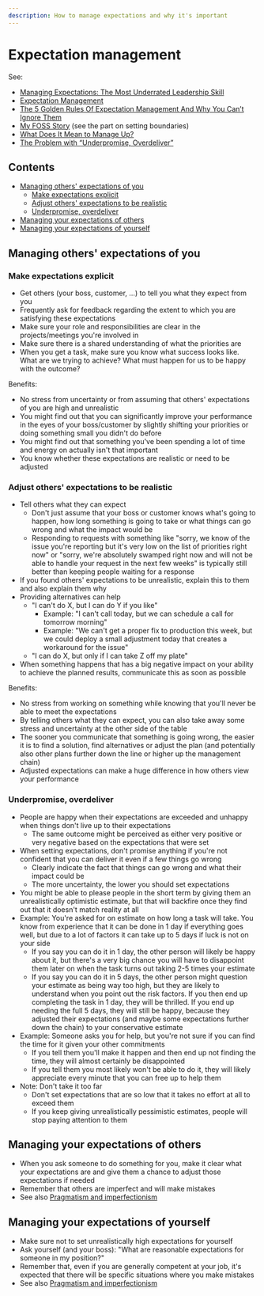 ```yaml
---
description: How to manage expectations and why it's important
---
```


# Expectation management

See:

-   [Managing Expectations: The Most Underrated Leadership Skill](https://www.inc.com/janine-popick/3-practical-tips-for-managing-expectations.html)
-   [Expectation Management](http://sourcesofinsight.com/expectation-management/)
-   [The 5 Golden Rules Of Expectation Management And Why You Can’t Ignore Them](https://yaro.blog/8750/expectation-management/)
-   [My FOSS Story](https://blog.burntsushi.net/foss/) (see the part on setting boundaries)
-   [What Does It Mean to Manage Up?](https://www.tinypulse.com/blog/what-does-it-mean-to-manage-up)
-   [The Problem with “Underpromise, Overdeliver”](https://www.pluralsight.com/blog/teams/the-problem-with--underpromise--overdeliver-)

## Contents

-   [Managing others' expectations of you](#managing-others-expectations-of-you)
    -   [Make expectations explicit](#make-expectations-explicit)
    -   [Adjust others' expectations to be realistic](#adjust-others-expectations-to-be-realistic)
    -   [Underpromise, overdeliver](#underpromise-overdeliver)
-   [Managing your expectations of others](#managing-your-expectations-of-others)
-   [Managing your expectations of yourself](#managing-your-expectations-of-yourself)

## Managing others' expectations of you

### Make expectations explicit

-   Get others (your boss, customer, ...) to tell you what they expect from you
-   Frequently ask for feedback regarding the extent to which you are satisfying these expectations
-   Make sure your role and responsibilities are clear in the projects/meetings you're involved in
-   Make sure there is a shared understanding of what the priorities are
-   When you get a task, make sure you know what success looks like. What are we trying to achieve? What must happen for us to be happy with the outcome?

Benefits:

-   No stress from uncertainty or from assuming that others' expectations of you are high and unrealistic
-   You might find out that you can significantly improve your performance in the eyes of your boss/customer by slightly shifting your priorities or doing something small you didn't do before
-   You might find out that something you've been spending a lot of time and energy on actually isn't that important
-   You know whether these expectations are realistic or need to be adjusted

### Adjust others' expectations to be realistic

-   Tell others what they can expect
    -   Don't just assume that your boss or customer knows what's going to happen, how long something is going to take or what things can go wrong and what the impact would be
    -   Responding to requests with something like "sorry, we know of the issue you're reporting but it's very low on the list of priorities right now" or "sorry, we're absolutely swamped right now and will not be able to handle your request in the next few weeks" is typically still better than keeping people waiting for a response
-   If you found others' expectations to be unrealistic, explain this to them and also explain them why
-   Providing alternatives can help
    -   "I can't do X, but I can do Y if you like"
        -   Example: "I can't call today, but we can schedule a call for tomorrow morning"
        -   Example: "We can't get a proper fix to production this week, but we could deploy a small adjustment today that creates a workaround for the issue"
    -   "I can do X, but only if I can take Z off my plate"
-   When something happens that has a big negative impact on your ability to achieve the planned results, communicate this as soon as possible

Benefits:

-   No stress from working on something while knowing that you'll never be able to meet the expectations 
-   By telling others what they can expect, you can also take away some stress and uncertainty at the other side of the table
-   The sooner you communicate that something is going wrong, the easier it is to find a solution, find alternatives or adjust the plan (and potentially also other plans further down the line or higher up the management chain)
-   Adjusted expectations can make a huge difference in how others view your performance

### Underpromise, overdeliver

-   People are happy when their expectations are exceeded and unhappy when things don't live up to their expectations
    -   The same outcome might be perceived as either very positive or very negative based on the expectations that were set 
-   When setting expectations, don't promise anything if you're not confident that you can deliver it even if a few things go wrong
    -   Clearly indicate the fact that things can go wrong and what their impact could be
    -   The more uncertainty, the lower you should set expectations
-   You might be able to please people in the short term by giving them an unrealistically optimistic estimate, but that will backfire once they find out that it doesn't match reality at all
-   Example: You're asked for on estimate on how long a task will take. You know from experience that it can be done in 1 day if everything goes well, but due to a lot of factors it  can take up to 5 days if luck is not on your side
    -   If you say you can do it in 1 day, the other person will likely be happy about it, but there's a very big chance you will have to disappoint them later on when the task turns out taking 2-5 times your estimate
    -   If you say you can do it in 5 days, the other person might question your estimate as being way too high, but they are likely to understand when you point out the risk factors. If you then end up completing the task in 1 day, they will be thrilled. If you end up needing the full 5 days, they will still be happy, because they adjusted their expectations (and maybe some expectations further down the chain) to your conservative estimate
-   Example: Someone asks you for help, but you're not sure if you can find the time for it given your other commitments
    -   If you tell them you'll make it happen and then end up not finding the time, they will almost certainly be disappointed
    -   If you tell them you most likely won't be able to do it, they will likely appreciate every minute that you can free up to help them
-   Note: Don't take it too far
    -   Don't set expectations that are so low that it takes no effort at all to exceed them
    -   If you keep giving unrealistically pessimistic estimates, people will stop paying attention to them

## Managing your expectations of others

-   When you ask someone to do something for you, make it clear what your expectations are and give them a chance to adjust those expectations if needed
-   Remember that others are imperfect and will make mistakes
-   See also [Pragmatism and imperfectionism](../mindset/Pragmatism-imperfectionism.md)

## Managing your expectations of yourself

-   Make sure not to set unrealistically high expectations for yourself
-   Ask yourself (and your boss): "What are reasonable expectations for someone in my position?"
-   Remember that, even if you are generally competent at your job, it's expected that there will be specific situations where you make mistakes
-   See also [Pragmatism and imperfectionism](../mindset/Pragmatism-imperfectionism.md)
